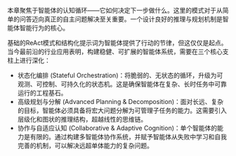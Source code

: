 本章聚焦于智能体的认知循环——它如何决定下一步做什么。这里的模式对于从简单的问答迈向真正的自主问题解决至关重要。一个设计良好的推理与规划机制是智能体智能行为的核心。

基础的ReAct模式和结构化提示词为智能体提供了行动的节律，但这仅仅是起点。当今最前沿的行业应用表明，构建稳健、可扩展的智能体系统，需要在三个核心支柱上进行深化：

- 状态化编排 (Stateful Orchestration)：将脆弱的、无状态的循环，升级为可观测、可控制、可持久化的状态机。这是确保智能体在复杂、长时任务中可靠运行的工程基石。
- 高级规划与分解 (Advanced Planning & Decomposition)：面对长远、复杂的目标，智能体必须具备将宏大问题分解为可管理子任务的能力。这需要引入层级化和图状的推理结构，超越线性的思维链。
- 协作与自适应认知 (Collaborative & Adaptive Cognition)：单个智能体的能力是有限的。通过构建多智能体协作系统，并赋予智能体从失败中学习和自我完善的机制，可以解决远超单体能力的复杂问题。
